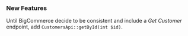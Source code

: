 ### New Features

Until BigCommerce decide to be consistent and include a _Get Customer_ endpoint, add `CustomersApi::getById(int $id)`.
